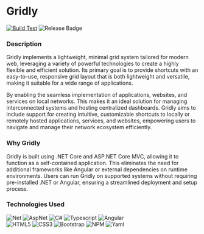 # Gridly

[![Build Test](https://github.com/Carpenteri1/Gridly/actions/workflows/Build_Test_Branches.yml/badge.svg?branch=main)](https://github.com/Carpenteri1/Gridly/actions/workflows/Build_Test_Branches.yml)
![Release Badge](https://img.shields.io/github/v/release/Carpenteri1/Gridly.svg)

### Description
Gridly implements a lightweight, minimal grid system tailored for modern web, leveraging a variety of powerful technologies to create a highly flexible and efficient solution. Its primary goal is to provide shortcuts with an easy-to-use, responsive grid layout that is both lightweight and versatile, making it suitable for a wide range of applications.

By enabling the seamless implementation of applications, websites, and services on local networks. This makes it an ideal solution for managing interconnected systems and hosting centralized dashboards. Gridly aims to include support for creating intuitive, customizable shortcuts to locally or remotely hosted applications, services, and websites, empowering users to navigate and manage their network ecosystem efficiently.

### Why Gridly
Gridly is built using .NET Core and ASP.NET Core MVC, allowing it to function as a self-contained application. This eliminates the need for additional frameworks like Angular or external dependencies on runtime environments. Users can run Gridly on supported systems without requiring pre-installed .NET or Angular, ensuring a streamlined deployment and setup process.


### Technologies Used
 ![Net](https://img.shields.io/badge/Net-ac99ea?style=for-the-badge&logo=dotnet&logoColor=white)
 ![AspNet](https://img.shields.io/badge/AspNet-ac30ea?style=for-the-badge&logo=dotnet&logoColor=white)
 ![C#](https://img.shields.io/badge/-C#-green?style=for-the-badge&logo=c#&logoColor=white)
 ![Typescript](https://img.shields.io/badge/-Typescript-336791?style=for-the-badge&logo=typescript&logoColor=white)
 ![Angular](https://img.shields.io/badge/Angular-C21F1A?style=for-the-badge&logo=angular&logoColor=white)<br>
 ![HTML5](https://img.shields.io/badge/-HTML5-E34F26?style=for-the-badge&logo=html5&logoColor=white)
 ![CSS3](https://img.shields.io/badge/-CSS3-1572B6?style=for-the-badge&logo=css3)
 ![Bootstrap](https://img.shields.io/badge/-Bootstrap-563D7C?style=for-the-badge&logo=bootstrap&logoColor=white)
 ![NPM](https://img.shields.io/badge/NPM-F7DF1E?style=for-the-badge&logo=npm&logoColor=white)
 ![Yaml](https://img.shields.io/badge/Yaml-FF6C37?style=for-the-badge&logo=yaml&logoColor=white)
